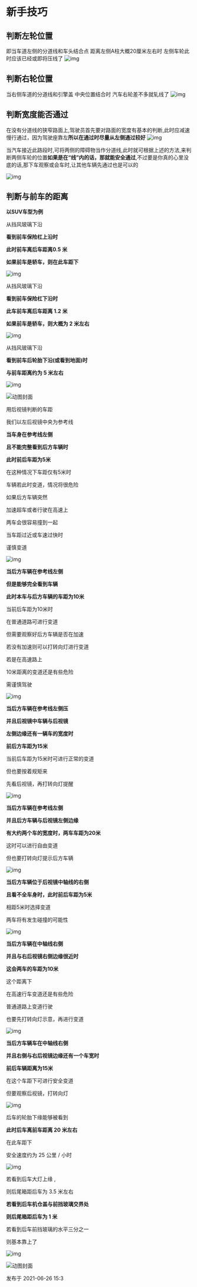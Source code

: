 # 新手技巧

## 判断左轮位置

即当车道左侧的分道线和车头结合点 距离左侧A柱大概20厘米左右时 左侧车轮此时应该已经或即将压线了
![img](https://pic3.zhimg.com/80/v2-850058c151ad2d744b8aa2552760d37e_720w.webp)

## 判断右轮位置

当右侧车道的分道线和引擎盖 中央位置结合时 汽车右轮差不多就轧线了
![img](https://pic3.zhimg.com/80/v2-54672f5eb209d437fa534977b486a3a2_720w.webp)

## 判断宽度能否通过

在没有分道线的狭窄路面上,驾驶员首先要对路面的宽度有基本的判断,此时应减速慢行通过，因为驾驶座靠左**所以在通过时尽量从左侧通过较好**
![img](https://pic2.zhimg.com/80/v2-b5f660f3d9adb0375293e329e1477d39_720w.webp)

当汽车接近此路段时,可将两侧的障碍物当作分道线,此时就可根据上述的方法,来判断两侧车轮的位置**如果是在“线”内的话，那就能安全通过**,不过要是你真的心里没底的话,那下车观察或会车时,让其他车辆先通过也是可以的

![img](https://pic1.zhimg.com/80/v2-9225974f1cb328975d29622abf3c2f3c_720w.webp)

## 判断与前车的距离

**以SUV车型为例**

从挡风玻璃下沿

**看到前车保险杠上沿时**

**此时前车离后车距离0.5 米**

**如果前车是轿车，则在此车距下**

![img](https://pic1.zhimg.com/80/v2-dbdf63cd0fdf81ddb7d2e03ed06167bc_720w.webp)

从挡风玻璃下沿

**看到前车保险杠下沿时**

**此车前车离后车距离 1.2 米**

**如果前车是轿车，则大概为 2 米左右**

![img](https://pic1.zhimg.com/80/v2-53b85f6a1d9cea6bcc54a83c78ef3430_720w.webp)

从挡风玻璃下沿

**看到前车后轮胎下沿(或看到地面)时**

**与前车距离约为 5 米左右**

![img](https://pic4.zhimg.com/80/v2-eb3e2a749aae7c4320253984704fcdf3_720w.webp)

![动图封面](https://pic1.zhimg.com/v2-a8f10b59139a7d343010ec83324551c0_b.jpg)

用后视镜判断的车距

我们以左后视镜中央为参考线

**当车身在参考线左侧**

**且不能完整看到后方车辆时**

**此时前后车距为5米**

在这种情况下车距仅有5米时

车辆若此时变道，情况将很危险

如果后方车辆突然

加速超车或者行驶在高速上

两车会很容易撞到一起

当车距过近或车速过快时

谨慎变道

![img](https://pic1.zhimg.com/80/v2-efaae9e0d594c66d4b17707024edc5e4_720w.webp)

**当后方车辆在参考线左侧**

**但是能够完全看到车辆**

**此时本车与后方车辆的车距为10米**

当前后车距为10米时

在普通道路可进行变道

但需要观察好后方车辆是否在加速

若没有加速则可以打转向灯进行变道

若是在高速路上

10米距离的变道还是有些危险

需谨慎驾驶

![img](https://pic2.zhimg.com/80/v2-35ba93c22f7072f675c97aad71b4722d_720w.webp)

**当后方车辆在参考线左侧压**

**并且后视镜中车辆与后视镜**

**左侧边缘还有一辆车的宽度时**

**前后方车距为15米**

当前后车距为15米时可进行正常的变道

但也要按着规矩来

先看后视镜，再打转向灯提醒

![img](https://pic2.zhimg.com/80/v2-b303496af5765347df429ce84e149a99_720w.webp)

**当后方车辆在参考线左侧**

**并且后方车辆与后视镜左侧边缘**

**有大约两个车的宽度时，两车车距为20米**

这时可以进行自由变道

但也要打转向灯提示后方车辆

![img](https://pic4.zhimg.com/80/v2-cb1306073c5aaac7a2c7730a557f166b_720w.webp)

**当后方车辆位于后视镜中轴线的右侧**

**且看不全车身时，此时前后车距为5米**

相距5米时选择变道

两车将有发生碰撞的可能性

![img](https://pic1.zhimg.com/80/v2-3266ca23fe4da324d49863ee829d65e0_720w.webp)

**当后方车辆在中轴线右侧**

**并且与右后视镜右侧边缘很近时**

**这会两车的车距为10米**

这个距离下

在高速行车变道还是有些危险

普通道路上变道行驶

也要先打转向灯示意，再进行变道

![img](https://pic3.zhimg.com/80/v2-f1c9235b410e1de3dd41aa1aa0500062_720w.webp)

**当后方车辆车在中轴线右侧**

**并且右侧与右后视镜边缘还有一个车宽时**

**前后车辆距离为15米**

在这个车距下可进行安全变道

但要观察后视镜，打转向灯

![img](https://pic2.zhimg.com/80/v2-5e1a4ec5ee459b3c87f86ee7f0a0c51d_720w.webp)

后车的轮胎下缘能够被看到

**此时后车离前车距离 20 米左右**

在此车距下

安全速度约为 25 公里 / 小时

![img](https://pic2.zhimg.com/80/v2-96edf41964ad531c5e8df05e257f1f45_720w.webp)

若看到后车大灯上缘 ,

则后尾箱距后车为 3.5 米左右

**若看到后车机仓盖与前挡玻璃交界处**

**则后尾箱距后车为 1 米**

若看到后车前挡玻璃的水平三分之一

则基本靠上了

![img](https://pic2.zhimg.com/80/v2-da66a5bef3ccf4565cd1881d6daccc05_720w.webp)

![动图封面](https://pic1.zhimg.com/v2-a8f10b59139a7d343010ec83324551c0_b.jpg)

发布于 2021-06-26 15:3

